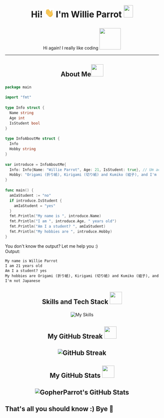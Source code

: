 # <p align="center">Hi! <img src="https://raw.githubusercontent.com/light-hat/light-hat/refs/heads/main/assets/hello.gif" width="30" height="30"> I'm Willie Parrot <img src="https://c.tenor.com/x-kqDAmw2NQAAAAM/parrot-party.gif" width="30" height="40"></p>
<p align="center">Hi again! I really like coding
<img src="https://media1.tenor.com/m/JIS_KDKKsgYAAAAd/guaton-computadora.gif" width="70" height="70"></p>
<hr>

<!--  === ABOUT ME === -->
## <p align="center">About Me<img src="https://media1.tenor.com/images/2d76769affec50319ae14cdd3cfd21ec/tenor.gif?itemid=15053329" width="40" height="40"></p>

```go
package main

import "fmt"

type Info struct {
  Name string
  Age int
  IsStudent bool
}

type InfoAboutMe struct {
  Info
  Hobby string
}

var introduce = InfoAboutMe{
  Info: Info{Name: "Willie Parrot", Age: 21, IsStudent: true}, // Um actually I'm 13 ☝🤓
  Hobby: "Origami (折り紙), Kirigami (切り紙) and Kumiko (組子), and I'm not Japanese",
}
 
func main() {
  amIaStudent := "no"
  if introduce.IsStudent {
    amIaStudent = "yes"
  }
  fmt.Println("My name is ", introduce.Name)
  fmt.Println("I am ", introduce.Age, " years old")
  fmt.Println("Am I a student? ", amIaStudent)
  fmt.Println("My hobbies are ", introduce.Hobby)
}
```

You don't know the output? Let me help you :)<br>
Output:
```
My name is Willie Parrot
I am 21 years old
Am I a student? yes
My hobbies are Origami (折り紙), Kirigami (切り紙) and Kumiko (組子), and I'm not Japanese
```

## <p align="center">Skills and Tech Stack <img src="https://media1.tenor.com/images/2d76769affec50319ae14cdd3cfd21ec/tenor.gif?itemid=15053329" width="40" height="40"></p>
<p align="center">
  <img src="https://skillicons.dev/icons?i=go,python,javascript,html,css,typescript,react,mysql,nodejs,django,vscode,github,git,docker,googlecloud,arduino,c,cpp,java,cs,firebase,flutter,gitlab,godot,neovim,raspberrypi,stackoverflow,gmail,eclipse,&perline=8&theme=dark" alt="My Skills">
</p>

## <p align="center">My GitHub Streak <img src="https://media1.tenor.com/images/2d76769affec50319ae14cdd3cfd21ec/tenor.gif?itemid=15053329" width="40" height="40"></p>

## <p align="center">![GitHub Streak](https://github-readme-streak-stats.herokuapp.com/?user=GopherParrot&theme=dark&hide_border=true)</p>

## <p align="center">My GitHub Stats <img src="https://media1.tenor.com/images/2d76769affec50319ae14cdd3cfd21ec/tenor.gif?itemid=15053329" width="40" height="40"></p>

## <p align="center">![GopherParrot's GitHub Stats](https://github-readme-stats.vercel.app/api?username=GopherParrot&show_icons=true&theme=tokyonight&hide_rank=true&count_private=true&custom_title=My%20Code%20Journey)</p>

## That's all you should know :) Bye 👋
<!-- 
**GopherParrot/GopherParrot** is a ✨ _special_ ✨ repository because its `README.md` (this file) appears on your GitHub profile.

Here are some ideas to get you started:

- 🔭 I’m currently working on ...
- 🌱 I’m currently learning ...
- 👯 I’m looking to collaborate on ...
- 🤔 I’m looking for help with ...
- 💬 Ask me about ...
- 📫 How to reach me: ...
- 😄 Pronouns: ...
- ⚡ Fun fact: ...
-->
